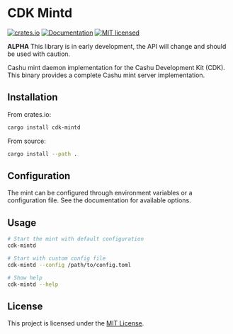 # CDK Mintd

[![crates.io](https://img.shields.io/crates/v/cdk-mintd.svg)](https://crates.io/crates/cdk-mintd)
[![Documentation](https://docs.rs/cdk-mintd/badge.svg)](https://docs.rs/cdk-mintd)
[![MIT licensed](https://img.shields.io/badge/license-MIT-blue.svg)](https://github.com/cashubtc/cdk/blob/main/LICENSE)

**ALPHA** This library is in early development, the API will change and should be used with caution.

Cashu mint daemon implementation for the Cashu Development Kit (CDK). This binary provides a complete Cashu mint server implementation.

## Installation

From crates.io:
```bash
cargo install cdk-mintd
```

From source:
```bash
cargo install --path .
```

## Configuration

The mint can be configured through environment variables or a configuration file. See the documentation for available options.

## Usage

```bash
# Start the mint with default configuration
cdk-mintd

# Start with custom config file
cdk-mintd --config /path/to/config.toml

# Show help
cdk-mintd --help
```

## License

This project is licensed under the [MIT License](../../LICENSE).